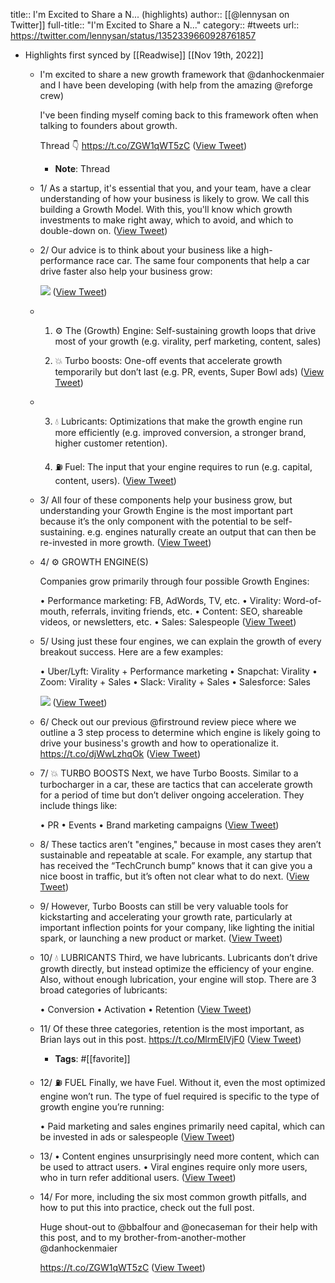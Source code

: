 title:: I'm Excited to Share a N... (highlights)
author:: [[@lennysan on Twitter]]
full-title:: "I'm Excited to Share a N..."
category:: #tweets
url:: https://twitter.com/lennysan/status/1352339660928761857

- Highlights first synced by [[Readwise]] [[Nov 19th, 2022]]
	- I'm excited to share a new growth framework that @danhockenmaier and I have been developing (with help from the amazing @reforge crew)
	  
	  I've been finding myself coming back to this framework often when talking to founders about growth.
	  
	  Thread 👇
	  https://t.co/ZGW1qWT5zC ([View Tweet](https://twitter.com/lennysan/status/1352339631610580993))
		- **Note**: Thread
	- 1/ As a startup, it's essential that you, and your team, have a clear understanding of how your business is likely to grow. We call this building a Growth Model. With this, you'll know which growth investments to make right away, which to avoid, and which to double-down on. ([View Tweet](https://twitter.com/lennysan/status/1352339633166712833))
	- 2/ Our advice is to think about your business like a high-performance race car. The same four components that help a car drive faster also help your business grow: 
	  
	  ![](https://pbs.twimg.com/media/EsR2j8lUYAEbel4.jpg) ([View Tweet](https://twitter.com/lennysan/status/1352339637537173504))
	- 1. ⚙️ The (Growth) Engine: Self-sustaining growth loops that drive most of your growth (e.g. virality, perf marketing, content, sales)
	  
	  2. 💥 Turbo boosts: One-off events that accelerate growth temporarily but don’t last (e.g. PR, events, Super Bowl ads) ([View Tweet](https://twitter.com/lennysan/status/1352339639898521604))
	- 3. 💧 Lubricants: Optimizations that make the growth engine run more efficiently (e.g. improved conversion, a stronger brand, higher customer retention).
	  
	  4. ⛽ Fuel: The input that your engine requires to run (e.g. capital, content, users). ([View Tweet](https://twitter.com/lennysan/status/1352339641425252352))
	- 3/ All four of these components help your business grow, but understanding your Growth Engine is the most important part because it’s the only component with the potential to be self-sustaining. e.g. engines naturally create an output that can then be re-invested in more growth. ([View Tweet](https://twitter.com/lennysan/status/1352339642998132737))
	- 4/ ⚙️ GROWTH ENGINE(S)
	  
	  Companies grow primarily through four possible Growth Engines:
	  
	  • Performance marketing: FB, AdWords, TV, etc.
	  • Virality: Word-of-mouth, referrals, inviting friends, etc.
	  • Content: SEO, shareable videos, or newsletters, etc.
	  • Sales: Salespeople ([View Tweet](https://twitter.com/lennysan/status/1352339644847857664))
	- 5/ Using just these four engines, we can explain the growth of every breakout success. Here are a few examples:
	  
	  • Uber/Lyft: Virality + Performance marketing
	  • Snapchat: Virality
	  • Zoom: Virality + Sales
	  • Slack: Virality + Sales
	  • Salesforce: Sales 
	  
	  ![](https://pbs.twimg.com/media/EsR4yGHUwAAxN1X.jpg) ([View Tweet](https://twitter.com/lennysan/status/1352339648261967875))
	- 6/ Check out our previous @firstround review piece where we outline a 3 step process to determine which engine is likely going to drive your business's growth and how to operationalize it.
	  https://t.co/djWwLzhqOk ([View Tweet](https://twitter.com/lennysan/status/1352339649805524992))
	- 7/ 💥 TURBO BOOSTS
	  Next, we have Turbo Boosts. Similar to a turbocharger in a car, these are tactics that can accelerate growth for a period of time but don’t deliver ongoing acceleration. They include things like:
	  
	  • PR
	  • Events
	  • Brand marketing campaigns ([View Tweet](https://twitter.com/lennysan/status/1352339650971459584))
	- 8/ These tactics aren’t "engines," because in most cases they aren’t sustainable and repeatable at scale. For example, any startup that has received the “TechCrunch bump” knows that it can give you a nice boost in traffic, but it’s often not clear what to do next. ([View Tweet](https://twitter.com/lennysan/status/1352339652154298368))
	- 9/ However, Turbo Boosts can still be very valuable tools for kickstarting and accelerating your growth rate, particularly at important inflection points for your company, like lighting the initial spark, or launching a new product or market. ([View Tweet](https://twitter.com/lennysan/status/1352339653387382784))
	- 10/ 💧 LUBRICANTS
	  Third, we have lubricants. Lubricants don’t drive growth directly, but instead optimize the efficiency of your engine. Also, without enough lubrication, your engine will stop. There are 3 broad categories of lubricants:
	  
	  • Conversion
	  • Activation
	  • Retention ([View Tweet](https://twitter.com/lennysan/status/1352339655006380037))
	- 11/ Of these three categories, retention is the most important, as Brian lays out in this post.
	  https://t.co/MlrmElVjF0 ([View Tweet](https://twitter.com/lennysan/status/1352339656667357184))
		- **Tags**: #[[favorite]]
	- 12/ ⛽ FUEL
	  Finally, we have Fuel. Without it, even the most optimized engine won’t run. The type of fuel required is specific to the type of growth engine you’re running:
	  
	  • Paid marketing and sales engines primarily need capital, which can be invested in ads or salespeople ([View Tweet](https://twitter.com/lennysan/status/1352339658273771521))
	- 13/ 
	  • Content engines unsurprisingly need more content, which can be used to attract users. 
	  • Viral engines require only more users, who in turn refer additional users. ([View Tweet](https://twitter.com/lennysan/status/1352339659758555136))
	- 14/ For more, including the six most common growth pitfalls, and how to put this into practice, check out the full post.
	  
	  Huge shout-out to @bbalfour and @onecaseman for their help with this post, and to my brother-from-another-mother @danhockenmaier 
	  
	  https://t.co/ZGW1qWT5zC ([View Tweet](https://twitter.com/lennysan/status/1352339660928761857))